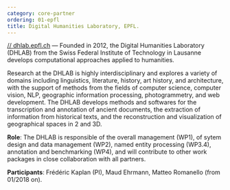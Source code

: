 ```yaml
---
category: core-partner
ordering: 01-epfl
title: Digital Humanities Laboratory, EPFL.
---
```


[// dhlab.epfl.ch](https://dhlab.epfl.ch/) &mdash; Founded in 2012, the Digital Humanities Laboratory (DHLAB) from the Swiss Federal Institute of Technology in Lausanne develops computational approaches applied to humanities.

Research at the DHLAB is highly interdisciplinary and explores a variety of domains including linguistics, literature, history, art history, and architecture, with the support of methods from the fields of computer science, computer vision, NLP, geographic information processing, photogrammetry, and web development. The DHLAB develops methods and softwares for the transcription and annotation of ancient documents, the extraction of information from historical texts, and the reconstruction and visualization of geographical spaces in 2 and 3D.

**Role**: The DHLAB is responsible of the overall management (WP1), of sytem design and data management (WP2), named entity processing (WP3.4), annotation and benchmarking (WP4), and will contribute to other work packages in close collaboration with all partners.

**Participants**: Frédéric Kaplan (PI), Maud Ehrmann, Matteo Romanello (from 01/2018 on).